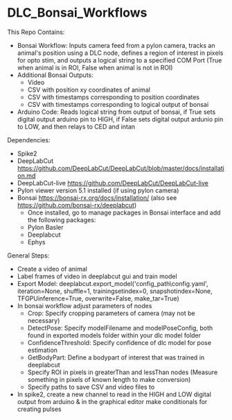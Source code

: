 # DLC_Bonsai_Workflows

 This Repo Contains:
 - Bonsai Workflow: Inputs camera feed from a pylon camera, tracks an animal's position using a DLC node, defines a region of interest in pixels for opto stim, and outputs a logical string to a specified COM Port (True when animal is in ROI, False when animal is not in ROI)
 - Additional Bonsai Outputs:
   - Video
   - CSV with position xy coordinates of animal
   - CSV with timestamps corresponding to position coordinates
   - CSV with timestamps corresponding to logical output of bonsai
 - Arduino Code: Reads logical string from output of bonsai, if True sets digital output arduino pin to HIGH, if False sets digital output ardunio pin to LOW, and then relays to CED and intan

Dependencies:
- Spike2
- DeepLabCut https://github.com/DeepLabCut/DeepLabCut/blob/master/docs/installation.md
- DeepLabCut-live https://github.com/DeepLabCut/DeepLabCut-live
- Pylon viewer version 5.1 installed (if using pylon camera)
- Bonsai https://bonsai-rx.org/docs/installation/ (also see https://github.com/bonsai-rx/deeplabcut)
  - Once installed, go to manage packages in Bonsai interface and add the following packages:
   - Pylon Basler
   - Deeplabcut
   - Ephys

 General Steps:
 - Create a video of animal
 - Label frames of video in deeplabcut gui and train model
 - Export Model: deeplabcut.export_model('config_path\config.yaml', iteration=None, shuffle=1, trainingsetindex=0, snapshotindex=None, TFGPUinference=True, overwrite=False, make_tar=True)
 - In bonsai workflow adjust parameters of nodes
   - Crop: Specify cropping parameters of camera (may not be necessary)
   - DetectPose: Specify modelFilename and modelPoseConfig, both found in exported models folder within your dlc model folder
   - ConfidenceThreshold: Specify confidence of dlc model for pose estimation
   - GetBodyPart: Define a bodypart of interest that was trained in deeplabcut
   - Specify ROI in pixels in greaterThan and lessThan nodes (Measure something in pixels of known length to make conversion)
   - Specify paths to save CSV and video files to
 - In spike2, create a new channel to read in the HIGH and LOW digital output from arduino & in the graphical editor make conditionals for creating pulses          
